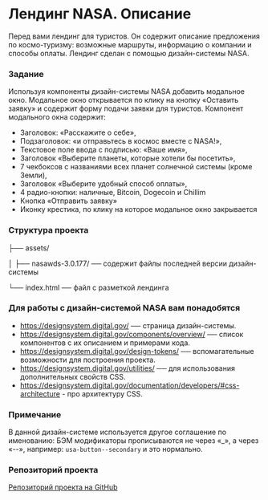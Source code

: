 # Лендинг NASA. Описание

Перед вами лендинг для туристов. Он содержит описание предложения по космо-туризму: возможные маршруты, информацию о компании и способы оплаты. Лендинг сделан с помощью дизайн-системы NASA.

### Задание

Используя компоненты дизайн-системы NASA добавить модальное окно. Модальное окно открывается по клику на кнопку «Оставить заявку» и содержит форму подачи заявки для туристов.
Компонент модального окна содержит:
- Заголовок: «Расскажите о себе»,
- Подзаголовок: «и отправьтесь в космос вместе с NASA!»,
- Текстовое поле ввода с подписью: «Ваше имя»,
- Заголовок «Выберите планеты, которые хотели бы посетить»,
- 7 чекбоксов с названиями всех планет солнечной системы (кроме Земли),
- Заголовок «Выберите удобный способ оплаты»,
- 4 радио-кнопки: наличные, Bitcoin, Dogecoin и Chillim
- Кнопка «Отправить заявку»
- Иконку крестика, по клику на которое модальное окно закрывается


### Структура проекта
├── assets/

│       ├──  nasawds-3.0.177/   ── содержит  файлы последней версии дизайн-системы

└──  index.html ── файл с разметкой лендинга

### Для работы с дизайн-системой NASA вам понадобятся
- https://designsystem.digital.gov/ ── страница дизайн-системы.
- https://designsystem.digital.gov/components/overview/ ── список компонентов с их описанием и примерами кода.
- https://designsystem.digital.gov/design-tokens/ ── вспомагательные возможности для построения проекта.
- https://designsystem.digital.gov/utilities/ ── для использования дополнительных свойств CSS.
- https://designsystem.digital.gov/documentation/developers/#css-architecture - про архитектуру CSS.

### Примечание

В данной дизайн-системе используется другое соглашение по именованию: БЭМ модификаторы прописываются не через «_», а через «--», например: `usa-button--secondary` и это нормально.

### Репозиторий проекта


[Репозиторий проекта на GitHub](https://github.com/bruffridge/nasawds)

